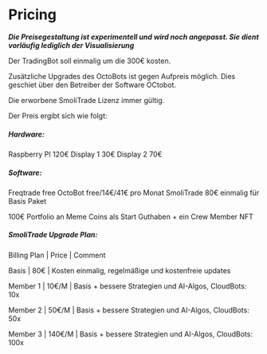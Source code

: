 # Pricing
_**Die Preisegestaltung ist experimentell und wird noch angepasst. Sie dient vorläufig lediglich der Visualisierung**_


Der TradingBot soll einmalig um die 300€ kosten. 

Zusätzliche Upgrades des OctoBots ist gegen Aufpreis möglich. Dies geschiet über den Betreiber der Software OCtobot.

Die erworbene SmoliTrade Lizenz immer gültig. 

Der Preis ergibt sich wie folgt:

##### Hardware:
Raspberry PI     120€
Display 1             30€
Display 2             70€

##### Software:
Freqtrade           free
OctoBot              free/14€/41€ pro Monat
SmoliTrade        80€                 einmalig für Basis Paket

100€                 Portfolio an Meme Coins als Start Guthaben + ein Crew Member NFT


##### SmoliTrade Upgrade Plan:

Billing Plan |   Price  |           Comment

Basis        |     80€  |            Kosten einmalig, regelmäßige und kostenfreie updates

Member 1     |   10€/M  |            Basis + bessere Strategien und AI-Algos, CloudBots: 10x

Member 2     |   50€/M  |            Basis + bessere Strategien und AI-Algos, CloudBots: 50x

Member 3     |  140€/M  |            Basis + bessere Strategien und AI-Algos, CloudBots: 100x

